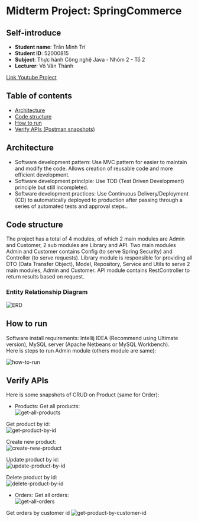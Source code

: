 
# Midterm Project: SpringCommerce
## Self-introduce
- **Student name**: Trần Minh Trí
- **Student ID**: 52000815
- **Subject**: Thực hành Công nghệ Java - Nhóm 2 - Tổ 2
- **Lecturer**: Võ Văn Thành

[Link Youtube Project](https://www.youtube.com/playlist?list=PLcysNhW6xq7VcN3idPE2nXCj6wPD051dw)

## Table of contents
- [Architecture](#architecture)
- [Code structure](#code-structure)
- [How to run](#how-to-run)
- [Verify APIs (Postman snapshots)](#verify-apis)

## Architecture
- Software development pattern: Use MVC pattern for easier to maintain and modify the code. Allows creation of reusable code and more efficient development.
- Software development princlple: Use TDD (Test Driven Development) principle but still incompleted.
- Software development practices: Use Continuous Delivery/Deployment (CD) to automatically deployed to production after passing through a series of automated tests and approval steps.. 

## Code structure
The project has a total of 4 modules, of which 2 main modules are Admin and Customer, 2 sub modules are Library and API. Two main modules Admin and Customer contains Config (to serve Spring Security) and Controller (to serve requests). Library module is responsible for providing all DTO (Data Transfer Object), Model, Repository, Service and Utils to serve 2 main modules, Admin and Customer. API module contains RestController to return results based on request.

### Entity Relationship Diagram
![ERD](https://github.com/tmt203/SpringCommerce/blob/main/z-support%20data%2C%20images%2C%20etc/erd.png)

## How to run 
Software install requirements: Intellij IDEA (Recommend using Ultimate version), MySQL server (Apache Netbeans or MySQL Workbench).<br> 
Here is steps to run Admin module (others module are same):<br>

![how-to-run](https://github.com/tmt203/SpringCommerce/blob/main/z-support%20data%2C%20images%2C%20etc/how-to-run.png)

## Verify APIs 
Here is some snapshots of CRUD on Product (same for Order):
- Products:
Get all products: <br>
![get-all-products](https://github.com/tmt203/SpringCommerce/blob/main/z-support%20data%2C%20images%2C%20etc/Postman%20Snapshots/get-all-products.jpg)

Get product by id: <br>
![get-product-by-id](https://github.com/tmt203/SpringCommerce/blob/main/z-support%20data%2C%20images%2C%20etc/Postman%20Snapshots/get-product-by-id.jpg)

Create new product: <br>
![create-new-product](https://github.com/tmt203/SpringCommerce/blob/main/z-support%20data%2C%20images%2C%20etc/Postman%20Snapshots/create-new-product.jpg)

Update product by id: <br>
![update-product-by-id](https://github.com/tmt203/SpringCommerce/blob/main/z-support%20data%2C%20images%2C%20etc/Postman%20Snapshots/update-product-by-id.jpg)

Delete product by id: <br>
![delete-product-by-id](https://github.com/tmt203/SpringCommerce/blob/main/z-support%20data%2C%20images%2C%20etc/Postman%20Snapshots/delete-product-by-id.jpg)

- Orders:
Get all orders: <br>
![get-all-orders](https://github.com/tmt203/SpringCommerce/blob/main/z-support%20data%2C%20images%2C%20etc/Postman%20Snapshots/get-all-orders.jpg)

Get orders by customer id
![get-product-by-customer-id](https://github.com/tmt203/SpringCommerce/blob/main/z-support%20data%2C%20images%2C%20etc/Postman%20Snapshots/get-product-by-customer-id.jpg)
